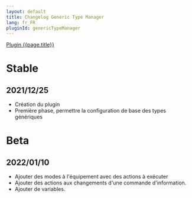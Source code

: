 ```yaml
---
layout: default
title: Changelog Generic Type Manager
lang: fr_FR
pluginId: genericTypeManager
---
```


<div id="title">
<a href="../../../{{site.baseurl}}/{{page.pluginId}}/{{page.lang}}">Plugin {{page.title}}</a>
</div>

# Stable
## 2021/12/25
- Création du plugin
- Première phase, permettre la configuration de base des types génériques

# Beta
## 2022/01/10
- Ajouter des modes à l'équipement avec des actions à exécuter
- Ajouter des actions aux changements d'une commande d'information.
- Ajouter de variables.